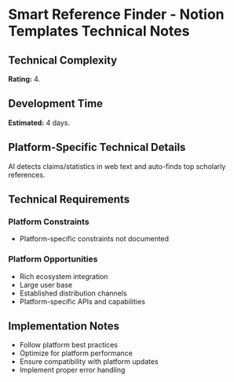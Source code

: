 # Smart Reference Finder - Notion Templates Technical Notes

## Technical Complexity
**Rating:** 4.

## Development Time
**Estimated:** 4 days.

## Platform-Specific Technical Details
AI detects claims/statistics in web text and auto-finds top scholarly references.

## Technical Requirements

### Platform Constraints
- Platform-specific constraints not documented

### Platform Opportunities
- Rich ecosystem integration
- Large user base
- Established distribution channels
- Platform-specific APIs and capabilities

## Implementation Notes
- Follow platform best practices
- Optimize for platform performance
- Ensure compatibility with platform updates
- Implement proper error handling
